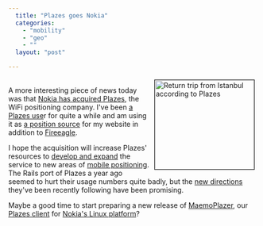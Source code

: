```yaml
---
  title: "Plazes goes Nokia"
  categories: 
    - "mobility"
    - "geo"
    - ""
  layout: "post"

---
```

<p>
<a href="http://bergie.iki.fi/midcom-serveattachmentguid-b54eacc2410d11ddbf53b72a91d4f739f739/plazes-istanbul-return-trip.png"><img src="http://bergie.iki.fi/midcom-serveattachmentguid-b83b852c410d11ddae41f1b613a2d088d088/plazes-istanbul-return-trip-tm.jpg" height="180" width="200" border="1" align="right" hspace="8" vspace="4" alt="Return trip from Istanbul according to Plazes" title="Return trip from Istanbul according to Plazes" /></a>
<br />A more interesting piece of news today was that <a href="http://blog.plazes.com/?p=242">Nokia has acquired Plazes</a>, the WiFi positioning company. I've been <a href="http://plazes.com/users/7006">a Plazes use</a>r for quite a while and am using it as <a href="http://bergie.iki.fi/blog/the-midgard-position.html">a position source</a> for my website in addition to <a href="http://bergie.iki.fi/blog/yahoo-fire_eagle_knows_where_my_phone_moves.html">Fireeagle</a>.
</p><p>
I hope the acquisition will increase Plazes' resources to <a href="http://bergie.iki.fi/blog/plazecamp.html">develop and expand</a> the service to new areas of <a href="http://bergie.iki.fi/blog/iphone-geoclue_and_making_mobile_devices_location-aware.html">mobile positioning</a>. The Rails port of Plazes a year ago seemed to hurt their usage numbers quite badly, but the <a href="http://blog.plazes.com/?p=230">new directions</a> they've been recently following have been promising.
</p><p>
Maybe a good time to start preparing a new release of <a href="http://maemo.org/downloads/product/OS2007/maemoplazer/">MaemoPlazer</a>, our <a href="http://bergie.iki.fi/blog/plazes_on_the_n800.html">Plazes client</a> for <a href="http://maemo.org/intro/">Nokia's Linux platform</a>?
</p>